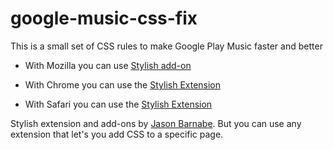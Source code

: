 # google-music-css-fix

This is a small set of CSS rules to make Google Play Music faster and better

- With Mozilla you can use [Stylish add-on](https://addons.mozilla.org/en-US/firefox/addon/stylish/?src=external-userstyleshome)

- With Chrome you can use the [Stylish Extension](https://chrome.google.com/webstore/detail/fjnbnpbmkenffdnngjfgmeleoegfcffe)

- With Safari you can use the [Stylish Extension](http://sobolev.us/stylish/)

Stylish extension and add-ons by [Jason Barnabe](https://userstyles.org/). But you can use any extension that let's you add CSS to a specific page.

